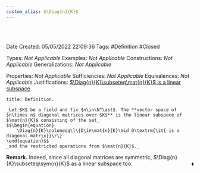 ```yaml
---
custom_alias: $\Diag{n}{K}$
---
```


<br />
<br />

Date Created: 05/05/2022 22:09:36
Tags: #Definition #Closed

Types: _Not Applicable_
Examples: _Not Applicable_
Constructions: _Not Applicable_
Generalizations: _Not Applicable_

Properties: _Not Applicable_
Sufficiencies: _Not Applicable_
Equivalences: _Not Applicable_
Justifications: [$\Diag{n}{K}\subseteq\mat{n}{K}$ is a linear subspace](Diagonal%20matrices%20form%20a%20linear%20subspace%20of%20set%20of%20matrices.md)

``` ad-Definition
title: Definition.

_Let $K$ be a field and fix $n\in\N^\ast$. The **vector space of $n\times n$ diagonal matrices over $K$** is the linear subspace of $\mat{n}{K}$ consisting of the set_
$$\begin{equation}
    \Diag{n}{K}\coloneqq\l\{D\in\mat{n}{K}\mid D\textrm{\it{ is a diagonal matrix}}\r\}
\end{equation}$$
_and the restricted operations from $\mat{n}{K}$._

```

**Remark.** Indeed, since all diagonal matrices are symmetric, $\Diag{n}{K}\subseteq\sym{n}{K}$ as a linear subspace too.<span style="float:right;">$\blacklozenge$</span>
